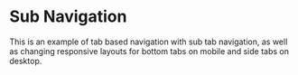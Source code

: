 # Sub Navigation

This is an example of tab based navigation with sub tab navigation, as well as changing responsive layouts for bottom tabs on mobile and side tabs on desktop.